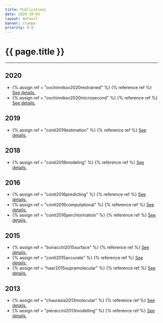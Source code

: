 ```yaml
---
title: Publications
date: 2020-10-03
layout: default
banner: stampa
priority: 0.8
---
```


{{ page.title }}
================
---

## 2020
 - {% assign ref = "ovchinnikov2020restrained" %} {% reference ref %} [See details.]({{ref}}/)
 - {% assign ref = "ovchinnikov2020microsecond" %} {% reference ref %} [See details.]({{ref}}/)

## 2019
 - {% assign ref = "conti2019estimation" %} {% reference ref %} [See details.]({{ref}}/)

## 2018
 - {% assign ref = "conti2018modeling" %} {% reference ref %} [See details.]({{ref}}/)

## 2016
 - {% assign ref = "conti2016predicting" %} {% reference ref %} [See details.]({{ref}}/)
 - {% assign ref = "conti2016computational" %} {% reference ref %} [See details.]({{ref}}/)
 - {% assign ref = "conti2016perchlorination" %} {% reference ref %} [See details.]({{ref}}/)

## 2015
 - {% assign ref = "bonacchi2015surface" %} {% reference ref %} [See details.]({{ref}}/)
 - {% assign ref = "conti2015accurate" %} {% reference ref %} [See details.]({{ref}}/)
 - {% assign ref = "haar2015supramolecular" %} {% reference ref %} [See details.]({{ref}}/)

## 2013
 - {% assign ref = "chaurasia2013molecular" %} {% reference ref %} [See details.]({{ref}}/)
 - {% assign ref = "pieraccini2013modelling" %} {% reference ref %} [See details.]({{ref}}/)

